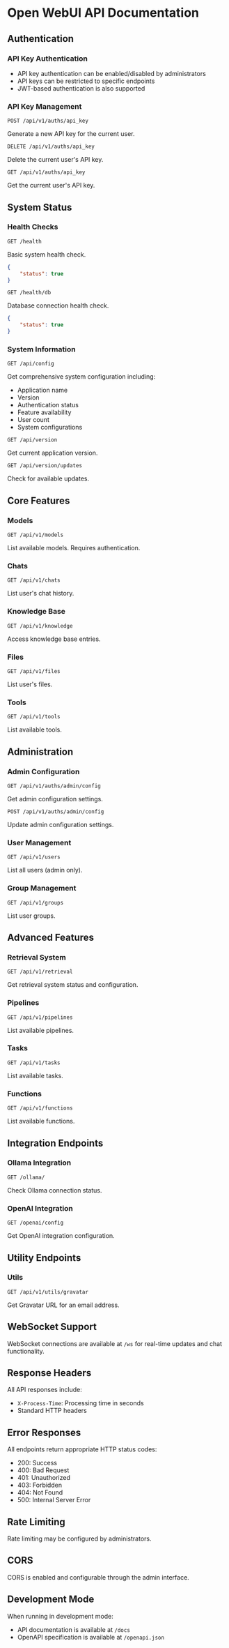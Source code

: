 # Open WebUI API Documentation

## Authentication

### API Key Authentication
- API key authentication can be enabled/disabled by administrators
- API keys can be restricted to specific endpoints
- JWT-based authentication is also supported

### API Key Management
```
POST /api/v1/auths/api_key
```
Generate a new API key for the current user.

```
DELETE /api/v1/auths/api_key
```
Delete the current user's API key.

```
GET /api/v1/auths/api_key
```
Get the current user's API key.

## System Status

### Health Checks
```
GET /health
```
Basic system health check.
```json
{
    "status": true
}
```

```
GET /health/db
```
Database connection health check.
```json
{
    "status": true
}
```

### System Information
```
GET /api/config
```
Get comprehensive system configuration including:
- Application name
- Version
- Authentication status
- Feature availability
- User count
- System configurations

```
GET /api/version
```
Get current application version.

```
GET /api/version/updates
```
Check for available updates.

## Core Features

### Models
```
GET /api/v1/models
```
List available models. Requires authentication.

### Chats
```
GET /api/v1/chats
```
List user's chat history.

### Knowledge Base
```
GET /api/v1/knowledge
```
Access knowledge base entries.

### Files
```
GET /api/v1/files
```
List user's files.

### Tools
```
GET /api/v1/tools
```
List available tools.

## Administration

### Admin Configuration
```
GET /api/v1/auths/admin/config
```
Get admin configuration settings.

```
POST /api/v1/auths/admin/config
```
Update admin configuration settings.

### User Management
```
GET /api/v1/users
```
List all users (admin only).

### Group Management
```
GET /api/v1/groups
```
List user groups.

## Advanced Features

### Retrieval System
```
GET /api/v1/retrieval
```
Get retrieval system status and configuration.

### Pipelines
```
GET /api/v1/pipelines
```
List available pipelines.

### Tasks
```
GET /api/v1/tasks
```
List available tasks.

### Functions
```
GET /api/v1/functions
```
List available functions.

## Integration Endpoints

### Ollama Integration
```
GET /ollama/
```
Check Ollama connection status.

### OpenAI Integration
```
GET /openai/config
```
Get OpenAI integration configuration.

## Utility Endpoints

### Utils
```
GET /api/v1/utils/gravatar
```
Get Gravatar URL for an email address.

## WebSocket Support
WebSocket connections are available at `/ws` for real-time updates and chat functionality.

## Response Headers
All API responses include:
- `X-Process-Time`: Processing time in seconds
- Standard HTTP headers

## Error Responses
All endpoints return appropriate HTTP status codes:
- 200: Success
- 400: Bad Request
- 401: Unauthorized
- 403: Forbidden
- 404: Not Found
- 500: Internal Server Error

## Rate Limiting
Rate limiting may be configured by administrators.

## CORS
CORS is enabled and configurable through the admin interface.

## Development Mode
When running in development mode:
- API documentation is available at `/docs`
- OpenAPI specification is available at `/openapi.json` 